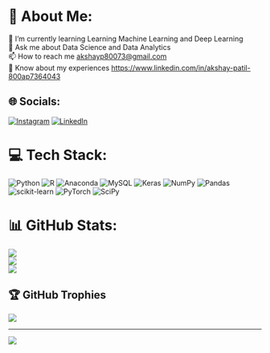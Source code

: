 # 💫 About Me:
🌱 I’m currently learning Learning Machine Learning and Deep Learning<br>💬 Ask me about Data Science and Data Analytics <br>📫 How to reach me akshayp80073@gmail.com<br>📄 Know about my experiences https://www.linkedin.com/in/akshay-patil-800ap7364043


## 🌐 Socials:
[![Instagram](https://img.shields.io/badge/Instagram-%23E4405F.svg?logo=Instagram&logoColor=white)](https://instagram.com/https://instagram.com/___akshay.19___) [![LinkedIn](https://img.shields.io/badge/LinkedIn-%230077B5.svg?logo=linkedin&logoColor=white)](https://linkedin.com/in/https://www.linkedin.com/in/akshay-patil-800ap7364043) 

# 💻 Tech Stack:
![Python](https://img.shields.io/badge/python-3670A0?style=for-the-badge&logo=python&logoColor=ffdd54) ![R](https://img.shields.io/badge/r-%23276DC3.svg?style=for-the-badge&logo=r&logoColor=white) ![Anaconda](https://img.shields.io/badge/Anaconda-%2344A833.svg?style=for-the-badge&logo=anaconda&logoColor=white) ![MySQL](https://img.shields.io/badge/mysql-%2300f.svg?style=for-the-badge&logo=mysql&logoColor=white) ![Keras](https://img.shields.io/badge/Keras-%23D00000.svg?style=for-the-badge&logo=Keras&logoColor=white) ![NumPy](https://img.shields.io/badge/numpy-%23013243.svg?style=for-the-badge&logo=numpy&logoColor=white) ![Pandas](https://img.shields.io/badge/pandas-%23150458.svg?style=for-the-badge&logo=pandas&logoColor=white) ![scikit-learn](https://img.shields.io/badge/scikit--learn-%23F7931E.svg?style=for-the-badge&logo=scikit-learn&logoColor=white) ![PyTorch](https://img.shields.io/badge/PyTorch-%23EE4C2C.svg?style=for-the-badge&logo=PyTorch&logoColor=white) ![SciPy](https://img.shields.io/badge/SciPy-%230C55A5.svg?style=for-the-badge&logo=scipy&logoColor=%white)
# 📊 GitHub Stats:
![](https://github-readme-stats.vercel.app/api?username=Akii80073&theme=vue-dark&hide_border=true&include_all_commits=true&count_private=true)<br/>
![](https://github-readme-streak-stats.herokuapp.com/?user=Akii80073&theme=vue-dark&hide_border=true)<br/>
![](https://github-readme-stats.vercel.app/api/top-langs/?username=Akii80073&theme=vue-dark&hide_border=true&include_all_commits=true&count_private=true&layout=compact)

## 🏆 GitHub Trophies
![](https://github-profile-trophy.vercel.app/?username=Akii80073&theme=radical&no-frame=false&no-bg=true&margin-w=4)

---
[![](https://visitcount.itsvg.in/api?id=Akii80073&icon=0&color=0)](https://visitcount.itsvg.in)

<!-- Proudly created with GPRM ( https://gprm.itsvg.in ) -->
